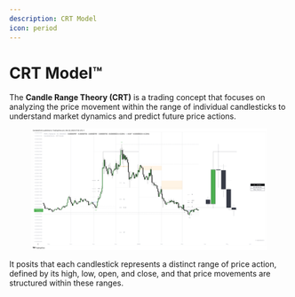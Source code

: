 ```yaml
---
description: CRT Model
icon: period
---
```


# CRT Model™

The **Candle Range Theory (CRT)** is a trading concept that focuses on analyzing the price movement within the range of individual candlesticks to understand market dynamics and predict future price actions.&#x20;

<figure><img src="../../.gitbook/assets/docs-crt-001.png" alt=""><figcaption></figcaption></figure>

It posits that each candlestick represents a distinct range of price action, defined by its high, low, open, and close, and that price movements are structured within these ranges.
